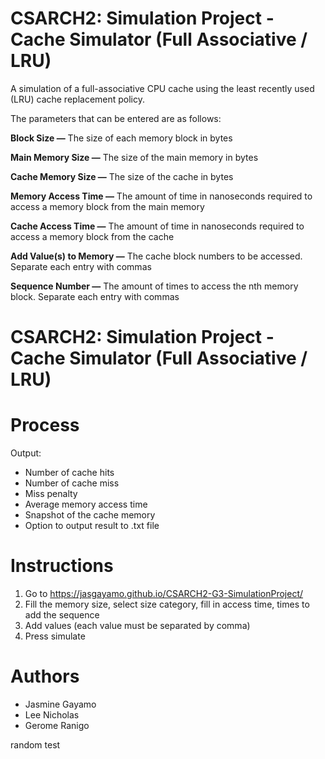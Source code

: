 # CSARCH2: Simulation Project - Cache Simulator (Full Associative / LRU)

A simulation of a full-associative CPU cache using the least recently used (LRU) cache replacement policy.

The parameters that can be entered are as follows:

**Block Size —** The size of each memory block in bytes

**Main Memory Size —** The size of the main memory in bytes

**Cache Memory Size —** The size of the cache in bytes

**Memory Access Time —** The amount of time in nanoseconds required to access a memory block from the main memory

**Cache Access Time —** The amount of time in nanoseconds required to access a memory block from the cache

**Add Value(s) to Memory —** The cache block numbers to be accessed. Separate each entry with commas

**Sequence Number —** The amount of times to access the nth memory block. Separate each entry with commas

# CSARCH2: Simulation Project - Cache Simulator (Full Associative / LRU)
# Process
Output:
- Number of cache hits
- Number of cache miss
- Miss penalty
- Average memory access time
- Snapshot of the cache memory
- Option to output result to .txt file
# Instructions
1. Go to https://jasgayamo.github.io/CSARCH2-G3-SimulationProject/
2. Fill the memory size, select size category, fill in access time, times to add the sequence
3. Add values (each value must be separated by comma)
4. Press simulate
# Authors
- Jasmine Gayamo
- Lee Nicholas
- Gerome Ranigo

random test
